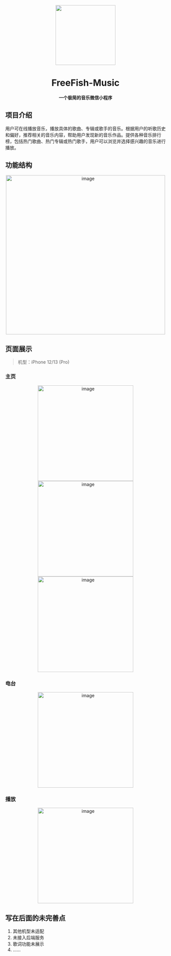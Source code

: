 <p align="center">
    <img src=https://img.freefish.love/logo.png width=188/>
</p>
<h1 align="center">FreeFish-Music</h1>
<p align="center"><strong>一个极简的音乐微信小程序</strong></p>

## 项目介绍

用户可在线播放音乐，播放具体的歌曲、专辑或歌手的音乐。根据用户的听歌历史和偏好，推荐相关的音乐内容，帮助用户发现新的音乐作品。提供各种音乐排行榜，包括热门歌曲、热门专辑或热门歌手，用户可以浏览并选择感兴趣的音乐进行播放。

## 功能结构

<div align=center>
<img src="doc/structure.png" width=500 alt="image"/>
</div>

## 页面展示

> 机型：iPhone 12/13 (Pro)

### 主页

<div align=center>
<img src="doc/1.png" width=300 alt="image"/>
<img src="doc/2.png" width=300 alt="image"/>
<img src="doc/3.png" width=300 alt="image"/>
</div>

### 电台

<div align=center>
<img src="doc/4.png" width=300 alt="image"/>
</div>

### 播放

<div align=center>
<img src="doc/5.png" width=300 alt="image"/>
</div>

## 写在后面的未完善点

1. 其他机型未适配
2. 未接入后端服务
3. 歌词功能未展示
4. ......
